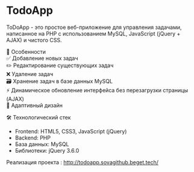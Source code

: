 # TodoApp
ToDoApp - это простое веб-приложение для управления задачами, написанное на PHP с использованием MySQL, JavaScript (jQuery + AJAX) и чистого CSS.

🌟 Особенности  
✅ Добавление новых задач  
✏️ Редактирование существующих задач  
❌ Удаление задач  
🗃️ Хранение задач в базе данных MySQL  
⚡ Динамическое обновление интерфейса без перезагрузки страницы (AJAX)  
🎨 Адаптивный дизайн  

🛠 Технологический стек
- Frontend: HTML5, CSS3, JavaScript (jQuery)
- Backend: PHP
- База данных: MySQL
- Библиотеки: jQuery 3.6.0

Реализация проекта : http://todoapp.sovagithub.beget.tech/
